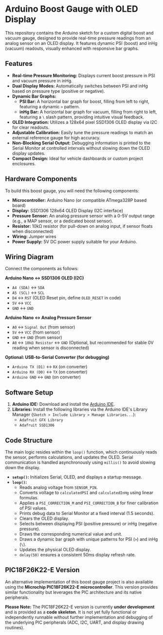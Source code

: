 # Arduino Boost Gauge with OLED Display

This repository contains the Arduino sketch for a custom digital boost and vacuum gauge, designed to provide real-time pressure readings from an analog sensor on an OLED display. It features dynamic PSI (boost) and inHg (vacuum) readouts, visually enhanced with responsive bar graphs.

## Features

  * **Real-time Pressure Monitoring:** Displays current boost pressure in PSI and vacuum pressure in inHg.
  * **Dual Display Modes:** Automatically switches between PSI and inHg based on pressure type (positive or negative).
  * **Dynamic Bar Graphs:**
      * **PSI Bar:** A horizontal bar graph for boost, filling from left to right, featuring a dynamic `>` pattern.
      * **inHg Bar:** A horizontal bar graph for vacuum, filling from right to left, featuring a `\` slash pattern, providing intuitive visual feedback.
  * **OLED Integration:** Utilizes a 128x64 pixel SSD1306 OLED display via I2C for clear readouts.
  * **Adjustable Calibration:** Easily tune the pressure readings to match an external reference gauge for high accuracy.
  * **Non-Blocking Serial Output:** Debugging information is printed to the Serial Monitor at controlled intervals without slowing down the OLED display updates.
  * **Compact Design:** Ideal for vehicle dashboards or custom project enclosures.

## Hardware Components

To build this boost gauge, you will need the following components:

  * **Microcontroller:** Arduino Nano (or compatible ATmega328P based board)
  * **Display:** SSD1306 128x64 OLED Display (I2C interface)
  * **Pressure Sensor:** An analog pressure sensor with a 0-5V output range (e.g., a MAP sensor, or a dedicated boost sensor).
  * **Resistor:** 10kΩ resistor (for pull-down on analog input, if sensor floats when disconnected)
  * **Wiring:** Jumper wires
  * **Power Supply:** 5V DC power supply suitable for your Arduino.

## Wiring Diagram

Connect the components as follows:

**Arduino Nano ↔ SSD1306 OLED (I2C)**

  * `A4 (SDA)` ↔ `SDA`
  * `A5 (SCL)` ↔ `SCL`
  * `D4` ↔ `RST` (OLED Reset pin, define `OLED_RESET` in code)
  * `5V` ↔ `VCC`
  * `GND` ↔ `GND`

**Arduino Nano ↔ Analog Pressure Sensor**

  * `A0` ↔ `Signal Out` (from sensor)
  * `5V` ↔ `VCC` (from sensor)
  * `GND` ↔ `GND` (from sensor)
  * `A0` ↔ `10kΩ Resistor` ↔ `GND` (Optional, but recommended for stable 0V reading when sensor is disconnected)

**Optional: USB-to-Serial Converter (for debugging)**

  * `Arduino TX (D1)` ↔ `RX` (on converter)
  * `Arduino RX (D0)` ↔ `TX` (on converter)
  * `Arduino GND` ↔ `GND` (on converter)

## Software Setup

1.  **Arduino IDE:** Download and install the [Arduino IDE](https://www.google.com/search?q=https://www.arduino.cc/software).
2.  **Libraries:** Install the following libraries via the Arduino IDE's Library Manager (`Sketch > Include Library > Manage Libraries...`):
      * `Adafruit GFX Library`
      * `Adafruit SSD1306`

## Code Structure

The main logic resides within the `loop()` function, which continuously reads the sensor, performs calculations, and updates the OLED. Serial communication is handled asynchronously using `millis()` to avoid slowing down the display.

  * **`setup()`:** Initializes Serial, OLED, and displays a startup message.
  * **`loop()`:**
      * Reads analog voltage from `SENSOR_PIN`.
      * Converts voltage to `calculatedPSI` and `calculatedInHg` using linear formulas.
      * Applies a `PSI_CORRECTION_M` and `PSI_CORRECTION_B` for finer calibration of PSI values.
      * Prints debug data to Serial Monitor at a fixed interval (1.5 seconds).
      * Clears the OLED display.
      * Selects between displaying PSI (positive pressure) or inHg (negative pressure).
      * Draws the corresponding numerical value and unit.
      * Draws a dynamic bar graph with unique patterns for PSI (`>`) and inHg (`\`).
      * Updates the physical OLED display.
      * `delay(50)` ensures a consistent 50ms display refresh rate.

## PIC18F26K22-E Version

An alternative implementation of this boost gauge project is also available using the **Microchip PIC18F26K22-E microcontroller**. This version provides similar functionality but leverages the PIC architecture and its native peripherals.

**Please Note:** The PIC18F26K22-E version is currently **under development** and is provided as a **code skeleton**. It is not yet fully functional or independently runnable without further implementation and debugging of the underlying PIC peripherals (ADC, I2C, UART, and display drawing routines). 
